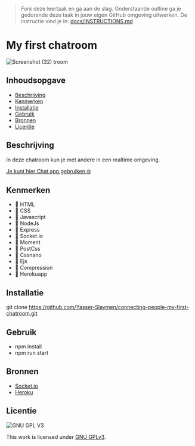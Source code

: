 > _Fork_ deze leertaak en ga aan de slag. Onderstaande outline ga je gedurende deze taak in jouw eigen GitHub omgeving uitwerken. De instructie vind je in: [docs/INSTRUCTIONS.md](docs/INSTRUCTIONS.md)

# My first chatroom
![Screenshot (32)](https://user-images.githubusercontent.com/90189815/171277816-dbfd7247-dd7e-41be-8b39-90d4ae6ef3ba.png)
troom



## Inhoudsopgave

  * [Beschrijving](#beschrijving)
  * [Kenmerken](#kenmerken)
  * [Installatie](#installatie)
  * [Gebruik](#gebruik)
  * [Bronnen](#bronnen)
  * [Licentie](#licentie)

## Beschrijving
In deze chatroom  kun je met andere in een realtime omgeving.

[Je kunt hier Chat app gebruiken 🌐 ](https://coonecting-people.herokuapp.com/)



## Kenmerken

*  🦎 HTML
*  🦎 CSS
*  🦎 Javascript
*  🦎 NodeJs
*  🦎 Express
*  🦎 Socket.io
*  🦎 Moment
*  🦎 PostCss
*  🦎 Cssnano
*  🦎 Ejs
*  🦎 Compression
*  🦎 Herokuapp


## Installatie
 git clone https://github.com/Yasser-Slaymen/connecting-people-my-first-chatroom.git

## Gebruik
* npm install
* npm run start

## Bronnen
* [Socket.io](https://socket.io/)
* [Heroku](https://coonecting-people.herokuapp.com/)


## Licentie

![GNU GPL V3](https://www.gnu.org/graphics/gplv3-127x51.png)

This work is licensed under [GNU GPLv3](./LICENSE).
